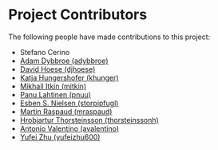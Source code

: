 # Project Contributors

The following people have made contributions to this project:

<!--- Use your GitHub account or any other personal reference URL --->
<!--- See https://gist.github.com/djhoese/52220272ec73b12eb8f4a29709be110d for auto-generating parts of this list --->

- Stefano Cerino
- [Adam Dybbroe (adybbroe)](https://github.com/adybbroe)
- [David Hoese (djhoese)](https://github.com/djhoese)
- [Katja Hungershofer (khunger)](https://github.com/khunger)
- [Mikhail Itkin (mitkin)](https://github.com/mitkin)
- [Panu Lahtinen (pnuu)](https://github.com/pnuu)
- [Esben S. Nielsen (storpipfugl)](https://github.com/storpipfugl)
- [Martin Raspaud (mraspaud)](https://github.com/mraspaud)
- [Hrobjartur Thorsteinsson (thorsteinssonh)](https://github.com/thorsteinssonh)
- [Antonio Valentino (avalentino)](https://github.com/avalentino)
- [Yufei Zhu (yufeizhu600)](https://github.com/yufeizhu600)
